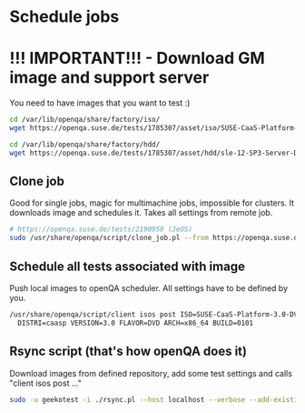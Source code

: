 # Schedule jobs

# !!! IMPORTANT!!! - Download GM image and support server
You need to have images that you want to test :)
```bash
cd /var/lib/openqa/share/factory/iso/
wget https://openqa.suse.de/tests/1785307/asset/iso/SUSE-CaaS-Platform-3.0-DVD-x86_64-Build0101-Media1.iso

cd /var/lib/openqa/share/factory/hdd/
wget https://openqa.suse.de/tests/1785307/asset/hdd/sle-12-SP3-Server-DVD-x86_64-gnome-CaaSP.qcow2
```

## Clone job
Good for single jobs, magic for multimachine jobs, impossible for clusters.
It downloads image and schedules it. Takes all settings from remote job.
```bash
# https://openqa.suse.de/tests/2190959 (JeOS)
sudo /usr/share/openqa/script/clone_job.pl --from https://openqa.suse.de --host localhost 2190959
```

## Schedule all tests associated with image
Push local images to openQA scheduler. All settings have to be defined by you.
```bash
/usr/share/openqa/script/client isos post ISO=SUSE-CaaS-Platform-3.0-DVD-x86_64-Build0101-Media1.iso \
  DISTRI=caasp VERSION=3.0 FLAVOR=DVD ARCH=x86_64 BUILD=0101
```

## Rsync script (that's how openQA does it)
Download images from defined repository, add some test settings and calls "client isos post ..."
```bash
sudo -u geekotest -i ./rsync.pl --host localhost --verbose --add-existing caasp_dvd
```

